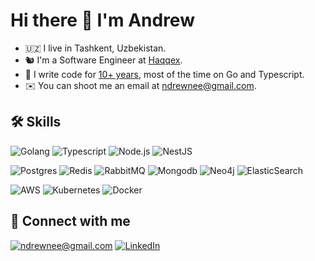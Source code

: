 # Hi there 👋 I'm Andrew
 
- 🇺🇿 I live in Tashkent, Uzbekistan.
- 🐿 I'm a Software Engineer at [Haqqex](https://haqqex.com/).
- 🤖 I write code for [10+ years](https://www.linkedin.com/in/ndrewnee), most of the time on Go and Typescript.
- ✉️ You can shoot me an email at [ndrewnee@gmail.com](mailto:ndrewnee@gmail.com).

## 🛠 Skills

![Golang](https://img.shields.io/badge/go-%2300ADD8.svg?&style=for-the-badge&logo=go&logoColor=white)
![Typescript](https://img.shields.io/badge/typescript%20-%23323330.svg?&style=for-the-badge&logo=typescript)
![Node.js](https://img.shields.io/badge/node.js-339933?style=for-the-badge&logo=Node.js&logoColor=white)
![NestJS](https://img.shields.io/badge/nestjs-E0234E?style=for-the-badge&logo=nestjs&logoColor=white)

![Postgres](https://img.shields.io/badge/postgres-%23316192.svg?&style=for-the-badge&logo=postgresql&logoColor=white)
![Redis](https://img.shields.io/badge/redis%20-%23CC0000.svg?&style=for-the-badge&logo=redis&logoColor=white)
![RabbitMQ](https://img.shields.io/badge/Rabbitmq-FF6600?style=for-the-badge&logo=rabbitmq&logoColor=white)
![Mongodb](https://img.shields.io/badge/mongodb%20-%23323330.svg?&style=for-the-badge&logo=mongodb)
![Neo4j](https://img.shields.io/badge/neo4j%20-%23323330.svg?&style=for-the-badge&logo=neo4j)
![ElasticSearch](https://img.shields.io/badge/-ElasticSearch-005571?style=for-the-badge&logo=elasticsearch)

![AWS](https://img.shields.io/badge/AWS%20-%23FF9900.svg?&style=for-the-badge&logo=amazon-aws&logoColor=white)
![Kubernetes](https://img.shields.io/badge/kubernetes%20-%23326ce5.svg?&style=for-the-badge&logo=kubernetes&logoColor=white)
![Docker](https://img.shields.io/badge/docker-%232496ED.svg?&style=for-the-badge&logo=docker&logoColor=white) 

## 🤝 Connect with me

[![ndrewnee@gmail.com](https://img.shields.io/badge/-ndrewnee%40gmail.com-red?style=for-the-badge)](mailto:ndrewnee@gmail.com)
[![LinkedIn](https://img.shields.io/badge/linkedin%20-%230077B5.svg?&style=for-the-badge&logo=linkedin&logoColor=white)](https://www.linkedin.com/in/ndrewnee/)
